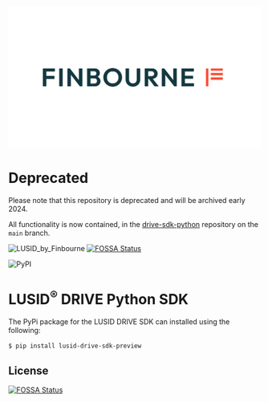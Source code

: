 ![LUSID_by_Finbourne](./resources/Finbourne_Logo_Teal.svg)

# Deprecated

Please note that this repository is deprecated and will be archived early 2024.

All functionality is now contained, in the [drive-sdk-python](https://github.com/finbourne/drive-sdk-python) repository on the `main` branch.

![LUSID_by_Finbourne](https://content.finbourne.com/LUSID_repo.png)
[![FOSSA Status](https://app.fossa.com/api/projects/git%2Bgithub.com%2Ffinbourne%2Fdrive-sdk-python-preview.svg?type=shield)](https://app.fossa.com/projects/git%2Bgithub.com%2Ffinbourne%2Fdrive-sdk-python-preview?ref=badge_shield)

![PyPI](https://img.shields.io/pypi/v/lusid-drive-sdk-preview?color=blue)

# LUSID<sup>®</sup> DRIVE Python SDK

The PyPi package for the LUSID DRIVE SDK can installed using the following:

```
$ pip install lusid-drive-sdk-preview
```


## License
[![FOSSA Status](https://app.fossa.com/api/projects/git%2Bgithub.com%2Ffinbourne%2Fdrive-sdk-python-preview.svg?type=large)](https://app.fossa.com/projects/git%2Bgithub.com%2Ffinbourne%2Fdrive-sdk-python-preview?ref=badge_large)